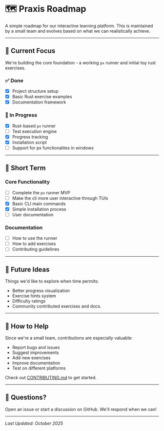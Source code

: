 # 🗺️ Praxis Roadmap

A simple roadmap for our interactive learning platform. This is maintained by a small team and evolves based on what we can realistically achieve.

---

## 🎯 Current Focus

We're building the core foundation - a working `px` runner and initial toy rust exercises.

### ✅ Done
- [x] Project structure setup
- [x] Basic Rust exercise examples
- [x] Documentation framework

### 🚧 In Progress
- [x] Rust-based `px` runner
- [ ] Test execution engine
- [x] Progress tracking
- [x] Installation script
- [ ] Support for px functionalites in windows

---

## 📍 Short Term

### Core Functionality
- [ ] Complete the `px` runner MVP
- [ ] Make the cli more user interactive through TUIs
- [x] Basic CLI main commands
- [x] Simple installation process
- [ ] User documentation

### Documentation
- [ ] How to use the runner
- [ ] How to add exercises
- [ ] Contributing guidelines

---

## 🔮 Future Ideas

Things we'd like to explore when time permits:

- Better progress visualization
- Exercise hints system
- Difficulty ratings
- Community contributed exercises and docs.

---

## 🤝 How to Help

Since we're a small team, contributions are especially valuable:

- Report bugs and issues
- Suggest improvements
- Add new exercises
- Improve documentation
- Test on different platforms

Check out [CONTRIBUTING.md](./CONTRIBUTING.md) to get started.

---

## 💬 Questions?

Open an issue or start a discussion on GitHub. We'll respond when we can!

---

*Last Updated: October 2025*
